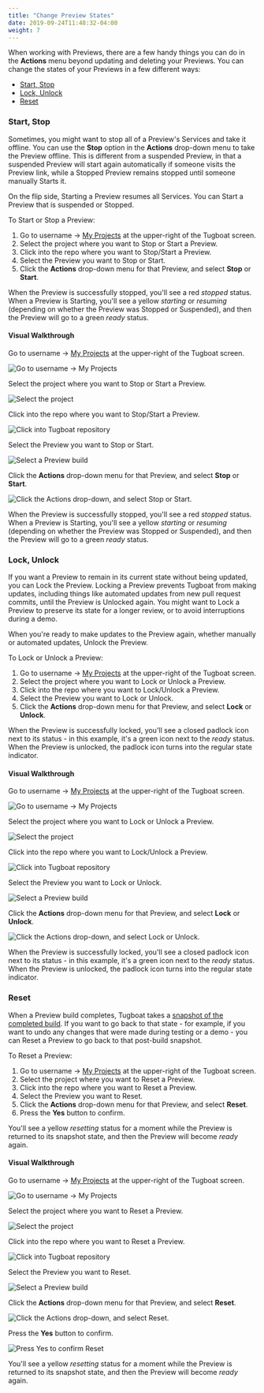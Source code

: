 ```yaml
---
title: "Change Preview States"
date: 2019-09-24T11:48:32-04:00
weight: 7
---
```


When working with Previews, there are a few handy things you can do in the
**Actions** menu beyond updating and deleting your Previews. You can change the
states of your Previews in a few different ways:

- [Start, Stop](#start-stop)
- [Lock, Unlock](#lock-unlock)
- [Reset](#reset)

### Start, Stop

Sometimes, you might want to stop all of a Preview's Services and take it
offline. You can use the **Stop** option in the **Actions** drop-down menu to
take the Preview offline. This is different from a suspended Preview, in that a
suspended Preview will start again automatically if someone visits the Preview
link, while a Stopped Preview remains stopped until someone manually Starts it.

On the flip side, Starting a Preview resumes all Services. You can Start a
Preview that is suspended or Stopped.

To Start or Stop a Preview:

1. Go to username -> [My Projects](https://dashboard.tugboat.qa/projects) at the
   upper-right of the Tugboat screen.
2. Select the project where you want to Stop or Start a Preview.
3. Click into the repo where you want to Stop/Start a Preview.
4. Select the Preview you want to Stop or Start.
5. Click the **Actions** drop-down menu for that Preview, and select **Stop** or
   **Start**.

When the Preview is successfully stopped, you'll see a red _stopped_ status.
When a Preview is Starting, you'll see a yellow _starting_ or _resuming_
(depending on whether the Preview was Stopped or Suspended), and then the
Preview will go to a green _ready_ status.

#### Visual Walkthrough

Go to username -> [My Projects](https://dashboard.tugboat.qa/projects) at the
upper-right of the Tugboat screen.

![Go to username -> My Projects](/_images/go-to-user-my-projects.png)

Select the project where you want to Stop or Start a Preview.

![Select the project](/_images/select-a-project.png)

Click into the repo where you want to Stop/Start a Preview.

![Click into Tugboat repository](/_images/click-into-tugboat-repository.png)

Select the Preview you want to Stop or Start.

![Select a Preview build](/_images/select-a-preview.png)

Click the **Actions** drop-down menu for that Preview, and select **Stop** or
**Start**.

![Click the Actions drop-down, and select Stop or Start.](/_images/preview-action-stop.png)

When the Preview is successfully stopped, you'll see a red _stopped_ status.
When a Preview is Starting, you'll see a yellow _starting_ or _resuming_
(depending on whether the Preview was Stopped or Suspended), and then the
Preview will go to a green _ready_ status.

### Lock, Unlock

If you want a Preview to remain in its current state without being updated, you
can Lock the Preview. Locking a Preview prevents Tugboat from making updates,
including things like automated updates from new pull request commits, until the
Preview is Unlocked again. You might want to Lock a Preview to preserve its
state for a longer review, or to avoid interruptions during a demo.

When you're ready to make updates to the Preview again, whether manually or
automated updates, Unlock the Preview.

To Lock or Unlock a Preview:

1. Go to username -> [My Projects](https://dashboard.tugboat.qa/projects) at the
   upper-right of the Tugboat screen.
2. Select the project where you want to Lock or Unlock a Preview.
3. Click into the repo where you want to Lock/Unlock a Preview.
4. Select the Preview you want to Lock or Unlock.
5. Click the **Actions** drop-down menu for that Preview, and select **Lock** or
   **Unlock**.

When the Preview is successfully locked, you'll see a closed padlock icon next
to its status - in this example, it's a green icon next to the _ready_ status.
When the Preview is unlocked, the padlock icon turns into the regular state
indicator.

#### Visual Walkthrough

Go to username -> [My Projects](https://dashboard.tugboat.qa/projects) at the
upper-right of the Tugboat screen.

![Go to username -> My Projects](/_images/go-to-user-my-projects.png)

Select the project where you want to Lock or Unlock a Preview.

![Select the project](/_images/select-a-project.png)

Click into the repo where you want to Lock/Unlock a Preview.

![Click into Tugboat repository](/_images/click-into-tugboat-repository.png)

Select the Preview you want to Lock or Unlock.

![Select a Preview build](/_images/select-a-preview.png)

Click the **Actions** drop-down menu for that Preview, and select **Lock** or
**Unlock**.

![Click the Actions drop-down, and select Lock or Unlock.](/_images/preview-action-lock.png)

When the Preview is successfully locked, you'll see a closed padlock icon next
to its status - in this example, it's a green icon next to the _ready_ status.
When the Preview is unlocked, the padlock icon turns into the regular state
indicator.

### Reset

When a Preview build completes, Tugboat takes a
[snapshot of the completed build](../how-previews-work/index.md#the-build-snapshot).
If you want to go back to that state - for example, if you want to undo any
changes that were made during testing or a demo - you can Reset a Preview to go
back to that post-build snapshot.

To Reset a Preview:

1. Go to username -> [My Projects](https://dashboard.tugboat.qa/projects) at the
   upper-right of the Tugboat screen.
2. Select the project where you want to Reset a Preview.
3. Click into the repo where you want to Reset a Preview.
4. Select the Preview you want to Reset.
5. Click the **Actions** drop-down menu for that Preview, and select **Reset**.
6. Press the **Yes** button to confirm.

You'll see a yellow _resetting_ status for a moment while the Preview is
returned to its snapshot state, and then the Preview will become _ready_ again.

#### Visual Walkthrough

Go to username -> [My Projects](https://dashboard.tugboat.qa/projects) at the
upper-right of the Tugboat screen.

![Go to username -> My Projects](/_images/go-to-user-my-projects.png)

Select the project where you want to Reset a Preview.

![Select the project](/_images/select-a-project.png)

Click into the repo where you want to Reset a Preview.

![Click into Tugboat repository](/_images/click-into-tugboat-repository.png)

Select the Preview you want to Reset.

![Select a Preview build](/_images/select-a-preview.png)

Click the **Actions** drop-down menu for that Preview, and select **Reset**.

![Click the Actions drop-down, and select Reset.](/_images/preview-action-reset.png)

Press the **Yes** button to confirm.

![Press Yes to confirm Reset](/_images/preview-action-confirm-reset.png)

You'll see a yellow _resetting_ status for a moment while the Preview is
returned to its snapshot state, and then the Preview will become _ready_ again.
